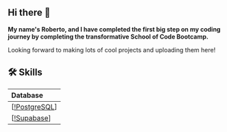 ## Hi there 👋

**My name's Roberto, and I have completed the first big step on my coding journey by completing the transformative School of Code Bootcamp.**


Looking forward to making lots of cool projects and uploading them here!



## 🛠 Skills
| Database              |
| :------------------------- |
| [[!PostgreSQL](https://img.shields.io/badge/PostgreSQL-316192?style=for-the-badge&logo=postgresql&logoColor=white)]|
|[[!Supabase](https://img.shields.io/badge/Supabase-181818?style=for-the-badge&logo=supabase&logoColor=white)]|






